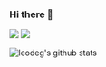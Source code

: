 ### Hi there 👋

[![](https://img.shields.io/badge/-@leodeg-%23181717?style=flat-square&logo=github)](https://github.com/leodeg)
[![](https://img.shields.io/badge/-Valerii%20Degtiarev-blue?style=flat-square&logo=Linkedin&logoColor=white&link=https://www.linkedin.com/in/leodeg/)](https://www.linkedin.com/in/leodeg/)

![leodeg's github stats](https://github-readme-stats.vercel.app/api?username=leodeg&show_icons=true&theme=dracula)
